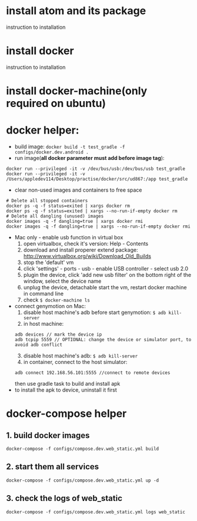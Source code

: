 # install atom and its package
instruction to installation

# install docker
instruction to installation

# install docker-machine(only required on ubuntu)

# docker helper:
* build image:
``docker build -t test_gradle -f configs/docker.dev.android .``
* run image(**all docker parameter must add before image tag**):
```
docker run --privileged -it -v /dev/bus/usb:/dev/bus/usb test_gradle
docker run --privileged -it -v /Users/appledev114/Desktop/practise/docker/src/ud867:/app test_gradle
```
* clear non-used images and containers to free space
```
# Delete all stopped containers
docker ps -q -f status=exited | xargs docker rm
docker ps -q -f status=exited | xargs --no-run-if-empty docker rm
# Delete all dangling (unused) images
docker images -q -f dangling=true | xargs docker rmi
docker images -q -f dangling=true | xargs --no-run-if-empty docker rmi
```
* Mac only - enable usb function in virtual box
  1. open virtualbox, check it's version: Help - Contents
  2. download and install properer extend package: http://www.virtualbox.org/wiki/Download_Old_Builds
  3. stop the 'default' vm
  4. click 'settings' - ports - usb - enable USB controller - select usb 2.0
  5. plugin the device, click 'add new usb filter' on the bottom right of the window, select the device name
  6. unplug the device, detachable start the vm, restart docker machine in command line
  7. check ``$ docker-machine ls``
* connect genymotion on Mac:
  1. disable host machine's adb before start genymotion:
  ``$ adb kill-server``
  2. in host machine:
  ```
  adb devices // mark the device ip
  adb tcpip 5559 // OPTIONAL: change the device or simulator port, to avoid adb conflict
  ```
  3. disable host machine's adb:
  ``$ adb kill-server``
  4. in container, connect to the host simulator:
  ```
  adb connect 192.168.56.101:5555 //connect to remote devices
  ```
  then use gradle task to build and install apk
* to install the apk to device, uninstall it first

# docker-compose helper
## 1. build docker images
``docker-compose -f configs/compose.dev.web_static.yml build``
## 2. start them all services
``docker-compose -f configs/compose.dev.web_static.yml up -d``
## 3. check the logs of web_static
``docker-compose -f configs/compose.dev.web_static.yml logs web_static``
